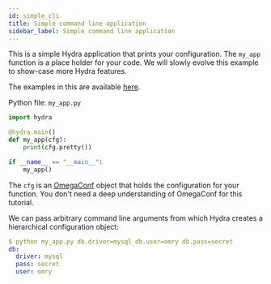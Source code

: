 ```yaml
---
id: simple_cli
title: Simple command line application
sidebar_label: Simple command line application
---
```


This is a simple Hydra application that prints your configuration.
The `my_app` function is a place holder 
for your code. We will slowly evolve this example to show-case more Hydra features.

The examples in this are available [here](https://github.com/facebookresearch/hydra/tree/master/tutorial).

Python file: `my_app.py`
```python
import hydra

@hydra.main()
def my_app(cfg):
    print(cfg.pretty())

if __name__ == "__main__":
    my_app()
```
The `cfg` is an <a class="external" href="https://omegaconf.readthedocs.io/en/latest/usage.html#access-and-manipulation" target="_blank">OmegaConf</a>
object that holds the configuration for your function.
You don't need a deep understanding of OmegaConf for this tutorial.

We can pass arbitrary command line arguments from which Hydra creates a hierarchical configuration object:
```yaml
$ python my_app.py db.driver=mysql db.user=omry db.pass=secret
db:
  driver: mysql
  pass: secret
  user: omry
```

